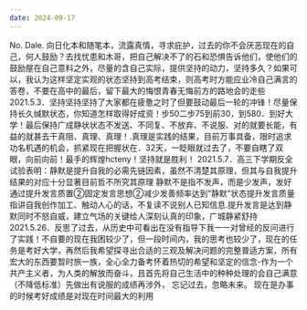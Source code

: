 ```yaml
---
date: 2024-09-17
---
```


No.
Dale.
向日化本和随笔本，流露真情，寻求庇护，过去的你不会厌恶现在的自己，何人鼓励？去找忧患和木哥，把自己解决不了的石和恐惧告诉他们，使他们的鼓励屋在自己意料之外，尽量的含自己实际，提供坚持的动力，坚持多久？如果可以，我认为这样坚定实观的状态坚持到高考结束，则高考时方能应业冷自己满言的答卷，不要在高中的最后，留下最大的悔恨青春无悔前方的路地会的走些
2021.5.3．坚持坚持坚持了大家都在疲惫之时了但要鼓动最后一轮的冲锋！尽量保持长久缄默状态，你知道怎样取得好成资！步50二步75到前30，到580．到好大学！最后保持广成静状状态不发送、不同复、不放弃、不说服、对的就要长能，有益的就甚去干真阻、真理、真理！.真理是实践的结果，目前万事具备，限时追求功名机遇的机会，抓紧现在把握状在．32天，一眨眼就过去了，不要自瞎了双眼，向前向前！最手的辉煌hcteny！坚持就是胜利！
2021.5.7．高三下学期反全试验表明：静默是提升自我的必需先链因素，虽然不清楚其原理，但其与自我提升结果的对应十分显著目前哲不所究其原理 静默不是指不发声，而是少发声，发好通过提升发言质置②固定发言思想②减少发善频率达到“静默”状态提升发言质量指讲自我创作加工、触动人心的话，不复读不说别人已知信息.提升发言是达到静默同时不怒自威，建立气场的关键给人深刻认真的印象，广城静紧舒持
2021.5.26．反思了过去，从历史中可看出在没有指导下我一一对曾经的反问进行了实践！不自要的现在我困较少了，但一段时间内，我的思考也较少了，现在的任务是考好大学，再然后我希望探寻出合适的三观及解决问题的完整普适方案，所有宏大的东西要暂时旅一族，全心全力备考怀着热切的希望和坚定的信念-作为一个共产主义者，为人类的解放而奋斗，且首先将自己生活中的种种处理的会自己满意（不降低标准）先做出有说服的成绩再涉外，
忘记过去，忽略未来。
现在是办事的时候考好成绩是对现在时间最大的利用
